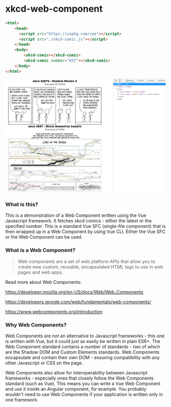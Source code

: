 # xkcd-web-component

```html
<html>
    <head>
      <script src="https://unpkg.com/vue"></script>
      <script src="./xkcd-comic.js"></script>
    </head>
    <body>
        <xkcd-comic></xkcd-comic>
        <xkcd-comic number="657"></xkcd-comic>
    </body>
</html>
```


![](doc/xkcd-screenshot.png)

### What is this?

This is a demonstration of a Web Component written using the Vue Javascript framework. It fetches xkcd comics - either the latest or the specified number. This is a standard Vue SFC (single-file component) that is then wrapped up in a Web Component by using Vue CLI. Either the Vue SFC or the Web Component can be used.

### What is a Web Component?

> Web components are a set of web platform APIs that allow you to create new custom, reusable, encapsulated HTML tags to use in web pages and web apps.

Read more about Web Components:

https://developer.mozilla.org/en-US/docs/Web/Web_Components

https://developers.google.com/web/fundamentals/web-components/

https://www.webcomponents.org/introduction

### Why Web Components?

Web Components are *not* an alternative to Javascript frameworks - this one is written with Vue, but it could just as easily be written in plain ES6+. The Web Component standard contains a number of standards - two of which are the Shadow DOM and Custom Elements standards. Web Components encapsulate and contain their own DOM - ensuring compatibility with any other Javascript or CSS on the page.

Web Components also allow for interoperability between Javascript frameworks - especially ones that closely follow the Web Components standard (such as Vue). This means you can write a Vue Web Component and use it inside an Angular component, for example. You probably wouldn't need to use Web Components if your application is written only in one framework.
